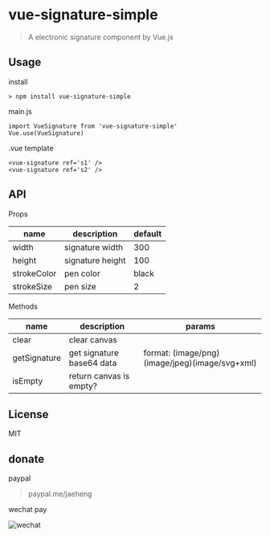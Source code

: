 # vue-signature-simple

> A electronic signature component by Vue.js

## Usage
install
```
> npm install vue-signature-simple
```

main.js
```
import VueSignature from 'vue-signature-simple'
Vue.use(VueSignature)
```

.vue template
```
<vue-signature ref='s1' />
<vue-signature ref='s2' />
```

## API

Props

|  name   | description  | default |
|  ----  | ----  | ---- |
| width  | signature width | 300 | 
| height  | signature height | 100 |
| strokeColor  | pen color | black |
| strokeSize  | pen size | 2 |

Methods

|  name   | description  | params |
|  ----  | ----  | ---- |
| clear  | clear canvas |  | 
| getSignature  | get signature base64 data | format: (image/png)(image/jpeg)(image/svg+xml) |
| isEmpty  | return canvas is empty? |  |

## License

MIT

## donate

paypal

> paypal.me/jaeheng

wechat pay

![wechat](https://vss.zhangziheng.com/wechat-pay.png)
